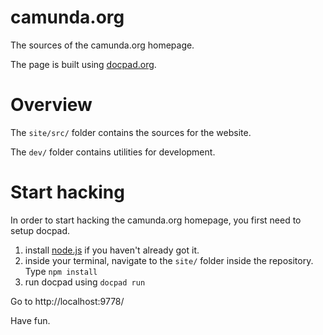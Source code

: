 camunda.org
===========

The sources of the camunda.org homepage.

The page is built using [docpad.org](http://docpad.org).

Overview
========

The `site/src/` folder contains the sources for the website.

The `dev/` folder contains utilities for development.

Start hacking
=============

In order to start hacking the camunda.org homepage, you first need to setup docpad.

1. install [node.js](http://nodejs.org/) if you haven't already got it.
2. inside your terminal, navigate to the `site/` folder inside the repository. Type `npm install`
3. run docpad using `docpad run`

Go to http://localhost:9778/

Have fun.
